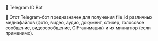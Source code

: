 🤖 Telegram ID Bot

📖 Этот Telegram-бот предназначен для получения file_id различных медиафайлов (фото, видео, аудио, документ, стикер, голосовое сообщение, видеосообщение, GIF-анимация) и их миниатюр (если применимо).
